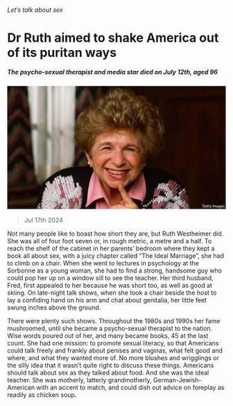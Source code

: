 ###### Let’s talk about sex

# Dr Ruth aimed to shake America out of its puritan ways 

##### The psycho-sexual therapist and media star died on July 12th, aged 96 

![image](images/20240720_OBP001.jpg) 

> Jul 17th 2024 

Not many people like to boast how short they are, but Ruth Westheimer did. She was all of four foot seven or, in rough metric, a metre and a half. To reach the shelf of the cabinet in her parents’ bedroom where they kept a book all about sex, with a juicy chapter called “The Ideal Marriage”, she had to climb on a chair. When she went to lectures in psychology at the Sorbonne as a young woman, she had to find a strong, handsome guy who could pop her up on a window sill to see the teacher. Her third husband, Fred, first appealed to her because he was short too, as well as good at skiing. On late-night talk shows, when she took a chair beside the host to lay a confiding hand on his arm and chat about genitalia, her little feet swung inches above the ground. 

There were plenty such shows. Throughout the 1980s and 1990s her fame mushroomed, until she became a psycho-sexual therapist to the nation. Wise words poured out of her, and many became books, 45 at the last count. She had one mission: to promote sexual literacy, so that Americans could talk freely and frankly about penises and vaginas, what felt good and where, and what they wanted more of. No more blushes and wrigglings or the silly idea that it wasn’t quite right to discuss these things. Americans should talk about sex as they talked about food. And she was the ideal teacher. She was motherly, latterly grandmotherly, German-Jewish-American with an accent to match, and could dish out advice on foreplay as readily as chicken soup. 

